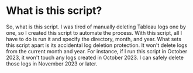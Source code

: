 # What is this script?

So, what is this script. I was tired of manually deleting Tableau logs one by one, so I created this script to automate the process. With this script, all I have to do is run it and specify the directory, month, and year. What sets this script apart is its accidental log deletion protection. It won't delete logs from the current month and year. For instance, if I run this script in October 2023, it won't touch any logs created in October 2023. I can safely delete those logs in November 2023 or later.
